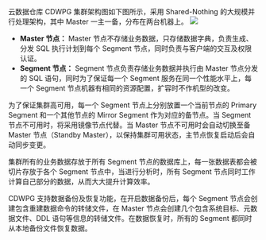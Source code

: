 云数据仓库 CDWPG 集群架构图如下图所示，采用 Shared-Nothing 的大规模并行处理架构，其中 Master 一主一备，分布在两台机器上。
![](https://main.qcloudimg.com/raw/04b9a1451cab04df95f43a7734c2bc6e.png)

- **Master 节点：**
Master 节点不存储业务数据，只存储数据字典，负责生成、分发 SQL 执行计划到每个 Segment 节点，同时负责与客户端的交互及权限认证。
- **Segment 节点：**
Segment 节点负责存储业务数据并执行由 Master 节点分发的 SQL 语句，同时为了保证每一个 Segment 服务在同一个性能水平上，每一个 Segment 节点机器有相同的资源配置，扩容时不作机型的改变。

为了保证集群高可用，每一个 Segment 节点上分别放置一个当前节点的 Primary Segment 和一个其他节点的 Mirror Segment 作为对应的备节点。当 Segment 节点不可用时，将采用镜像节点代替。当 Master 节点不可用时会自动切换至备 Master 节点（Standby Master），以保持集群可用状态，主节点恢复启动后会自动同步变更。

集群所有的业务数据存放于所有 Segment 节点的数据库上，每一张数据表都会被切片存放于各个 Segment 节点中，当进行分析时，所有 Segment 节点同时工作计算自己部分的数据，从而大大提升计算效率。

CDWPG 支持数据备份及恢复功能，在开启数据备份后，每个 Segment 节点会创建包含重建数据命令的转储文件，在 Master 节点会创建几个包含系统目标、元数据文件、DDL 语句等信息的转储文件。在数据恢复时，所有的 Segment 都同时从本地备份文件恢复数据。


